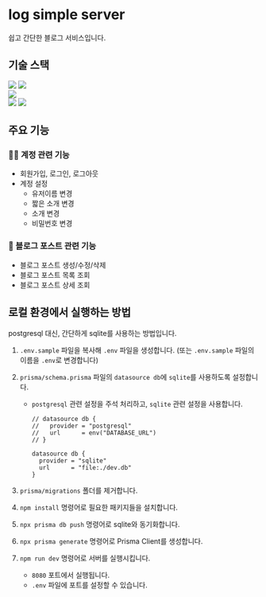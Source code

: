 # log simple server

쉽고 간단한 블로그 서비스입니다.

## 기술 스택

<div>
  <img src="https://img.shields.io/badge/JavaScript-F7DF1E?style=flat-square&logo=javascript&logoColor=black" />
  <img src="https://img.shields.io/badge/Node.js-339933?style=flat-square&logo=node.js&logoColor=white" />
</div>
<div>
  <img src="https://img.shields.io/badge/express-000000?style=flat-square&logo=express&logoColor=white" />
</div>
<div>
  <img src="https://img.shields.io/badge/PostgreSQL-4479A1?style=flat-square&logo=PostgreSQL&logoColor=white" />
  <img src="https://img.shields.io/badge/prisma-2D3748?style=flat-square&logo=prisma&logoColor=white" />
</div>

## 주요 기능

### 🧑‍💻 계정 관련 기능

- 회원가입, 로그인, 로그아웃
- 계정 설정
  - 유저이름 변경
  - 짧은 소개 변경
  - 소개 변경
  - 비밀번호 변경

### 📄 블로그 포스트 관련 기능

- 블로그 포스트 생성/수정/삭제
- 블로그 포스트 목록 조회
- 블로그 포스트 상세 조회

## 로컬 환경에서 실행하는 방법

postgresql 대신, 간단하게 sqlite를 사용하는 방법입니다.

1. `.env.sample` 파일을 복사해 `.env` 파일을 생성합니다. (또는 `.env.sample` 파일의 이름을 `.env`로 변경합니다)

2. `prisma/schema.prisma` 파일의 `datasource db`에 `sqlite`를 사용하도록 설정합니다.

   - `postgresql` 관련 설정을 주석 처리하고, `sqlite` 관련 설정을 사용합니다.

     ```text
     // datasource db {
     //   provider = "postgresql"
     //   url      = env("DATABASE_URL")
     // }

     datasource db {
       provider = "sqlite"
       url      = "file:./dev.db"
     }
     ```

3. `prisma/migrations` 폴더를 제거합니다.
4. `npm install` 명령어로 필요한 패키지들을 설치합니다.
5. `npx prisma db push` 명령어로 sqlite와 동기화합니다.
6. `npx prisma generate` 명령어로 Prisma Client를 생성합니다.
7. `npm run dev` 명령어로 서버를 실행시킵니다.

   - `8080` 포트에서 실행됩니다.
   - `.env` 파일에 포트를 설정할 수 있습니다.
